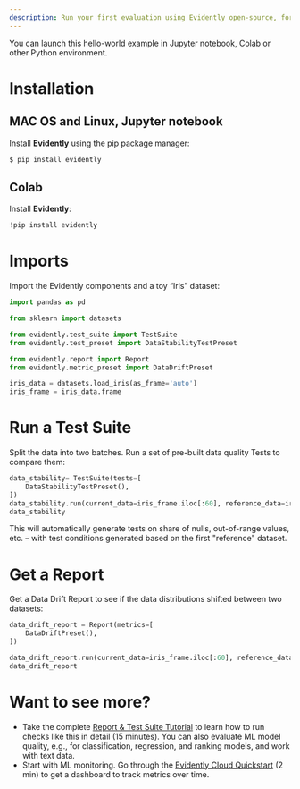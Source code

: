 ```yaml
---
description: Run your first evaluation using Evidently open-source, for tabular data.
---
```


You can launch this hello-world example in Jupyter notebook, Colab or other Python environment.

# Installation 

## MAC OS and Linux, Jupyter notebook

Install **Evidently** using the pip package manager:

```bash
$ pip install evidently
```

## Colab

Install **Evidently**:

```python
!pip install evidently
``` 

# Imports 

Import the Evidently components and a toy “Iris” dataset:

```python
import pandas as pd

from sklearn import datasets

from evidently.test_suite import TestSuite
from evidently.test_preset import DataStabilityTestPreset

from evidently.report import Report
from evidently.metric_preset import DataDriftPreset

iris_data = datasets.load_iris(as_frame='auto')
iris_frame = iris_data.frame
``` 

# Run a Test Suite

Split the data into two batches. Run a set of pre-built data quality Tests to compare them:

```python
data_stability= TestSuite(tests=[
    DataStabilityTestPreset(),
])
data_stability.run(current_data=iris_frame.iloc[:60], reference_data=iris_frame.iloc[60:], column_mapping=None)
data_stability 
```

This will automatically generate tests on share of nulls, out-of-range values, etc. – with test conditions generated based on the first "reference" dataset.

# Get a Report

Get a Data Drift Report to see if the data distributions shifted between two datasets:

```python
data_drift_report = Report(metrics=[
    DataDriftPreset(),
])

data_drift_report.run(current_data=iris_frame.iloc[:60], reference_data=iris_frame.iloc[60:], column_mapping=None)
data_drift_report
```

# Want to see more?

* Take the complete [Report & Test Suite Tutorial](tutorial.md) to learn how to run checks like this in detail (15 minutes). You can also evaluate ML model quality, e.g., for classification, regression, and ranking models, and work with text data.
* Start with ML monitoring. Go through the [Evidently Cloud Quickstart](quickstart-cloud.md) (2 min) to get a dashboard to track metrics over time.
